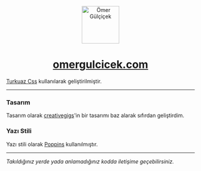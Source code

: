 <p align="center">
<img src="https://omergulcicek.com/img/omergulcicek-v3.png" alt="Ömer Gülçiçek" height="100">
</p>

<a href="https://omergulcicek.com/" target="_blank"><h1 align="center">omergulcicek.com</h1></a>

<a href="https://turkuazcss.com/" target="_blank">Turkuaz Css</a> kullanılarak geliştirilmiştir.

---

### Tasarım

Tasarım olarak <a href="https://creativegigs.net/">creativegigs</a>'in bir tasarımı baz alarak sıfırdan geliştirdim.

### Yazı Stili

Yazı stili olarak <a href="https://fonts.google.com/specimen/Poppins">Poppins</a> kullanılmıştır.

---

<i>Takıldığınız yerde yada anlamadığınız kodda iletişime geçebilirsiniz.</i>

